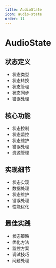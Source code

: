 ```yaml
---
title: AudioState
icon: audio-state
order: 11
---
```


# AudioState

## 状态定义
- 状态类型
- 状态转换
- 状态管理
- 状态同步
- 错误处理

## 核心功能
- 状态控制
- 状态监控
- 状态维护
- 错误处理
- 资源管理

## 实现细节
- 状态实现
- 数据处理
- 状态维护
- 错误处理
- 性能优化

## 最佳实践
- 状态策略
- 优化方法
- 监控方案
- 调试技巧
- 问题处理
